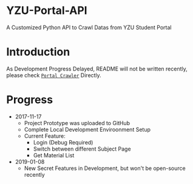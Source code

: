 # YZU-Portal-API
A Customized Python API to Crawl Datas from YZU Student Portal

# Introduction
As Development Progress Delayed, README will not be written recently, please check [`Portal Crawler`](https://github.com/tomy0000000/YZU-Portal-API/blob/master/README.ipynb) Directly.

# Progress
* 2017-11-17
	* Project Prototype was uploaded to GitHub
	* Complete Local Development Enviroonment Setup
	* Current Feature: 
		* Login (Debug Required)
		* Switch between different Subject Page
		* Get Material List
* 2019-01-08
    * New Secret Features in Development, but won't be open-source recently